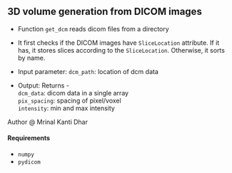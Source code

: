 ## 3D volume generation from DICOM images
* Function `get_dcm` reads dicom files from a directory
* It first checks if the DICOM images have `SliceLocation` attribute. If it has, it stores slices according to the `SliceLocation`. Otherwise, it sorts by name.
* Input parameter:
    `dcm_path`: location of dcm data
    
* Output:
    Returns -   
     `dcm_data`: dicom data in a single array <br>
     `pix_spacing`: spacing of pixel/voxel <br>
     `intensity`: min and max intensity <br>

Author @ Mrinal Kanti Dhar

#### Requirements
* `numpy`
* `pydicom`
